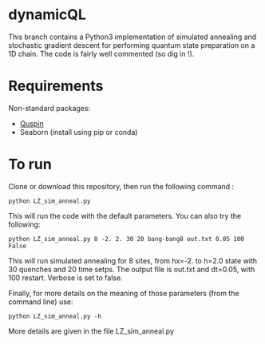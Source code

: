# dynamicQL

This branch contains a Python3 implementation of simulated annealing and stochastic gradient descent for performing quantum state preparation on a 1D chain. The code is fairly well commented (so dig in !).

# Requirements

Non-standard packages:
- [Quspin](https://github.com/weinbe58/QuSpin#installation)
- Seaborn (install using pip or conda)

# To run #

Clone or download this repository, then run the following command :
```
python LZ_sim_anneal.py
```
This will run the code with the default parameters. You can also try the following:
```
python LZ_sim_anneal.py 8 -2. 2. 30 20 bang-bang8 out.txt 0.05 100 False
```
This will run simulated annealing for 8 sites, from hx=-2. to h=2.0 state with 30 quenches and 20 time setps. The output file is out.txt and dt=0.05, with 100 restart. Verbose is set to false.

Finally, for more details on the meaning of those parameters (from the command line) use:
```
python LZ_sim_anneal.py -h
```
More details are given in the file LZ_sim_anneal.py

